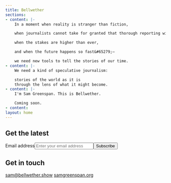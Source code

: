 ```yaml
---
title: Bellwether
sections:
- content: |-
    In a moment when reality is stranger than fiction,

    when journalists cannot take for granted that thorough reporting will be believed,

    when the stakes are higher than ever,

    and when the future happens so fast&#65279;—

    we need new tools to tell the stories of our time.
- content: |-
    We need a kind of speculative journalism:

    stories of the world as it is
    through the lens of what it might become.
- content: |-
    I'm Sam Greenspan. This is Bellwether.

    Coming soon.
- content: 
layout: home
---
```


## Get the latest
        
<form action="https://tinyletter.com/samgreenspan" method="post" target="popupwindow" onsubmit="window.open('https://tinyletter.com/samgreenspan', 'popupwindow', 'scrollbars=yes,width=800,height=600');return true" class="newsletter-form"><label for="tlemail">Email address</label><input type="email" name="email" id="tlemail" placeholder="Enter your email address" /><input type="hidden" value="1" name="embed"/><input type="submit" value="Subscribe" /></form>

## Get in touch

[sam@bellwether.show](mailto:sam@bellwether.show)
[samgreenspan.org](https://www.samgreenspan.org)